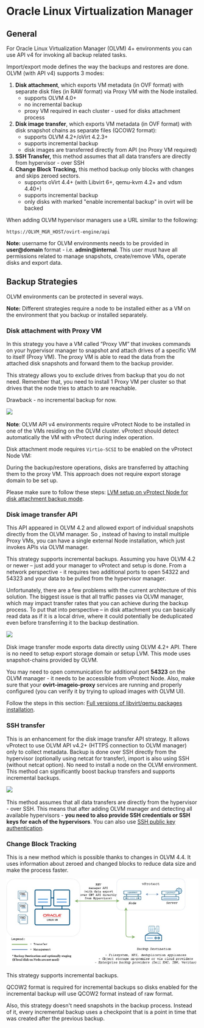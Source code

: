 # Oracle Linux Virtualization Manager

## General

For Oracle Linux Virtualization Manager \(OLVM\) 4+ environments you can use API v4 for invoking all backup related tasks.

Import/export mode defines the way the backups and restores are done. OLVM \(with API v4\) supports 3 modes:

1. **Disk attachment**, which exports VM metadata \(in OVF format\) with separate disk files \(in RAW format\) via Proxy VM with the Node installed.
   * supports OLVM 4.0+
   * no incremental backup
   * proxy VM required in each cluster - used for disks attachment process
2. **Disk image transfer**, which exports VM metadata \(in OVF format\) with disk snapshot chains as separate files \(QCOW2 format\):
   * supports OLVM 4.2+/oVirt 4.2.3+
   * supports incremental backup
   * disk images are transferred directly from API \(no Proxy VM required\)
3. **SSH Transfer,** this method assumes that all data transfers are directly from hypervisor - over SSH
4. **Change Block Tracking,** this method backup only blocks with changes and skips zeroed sectors.
   * supports oVirt 4.4+ \(with Libvirt 6+, qemu-kvm 4.2+ and vdsm 4.40+\)
   * supports incremental backup
   * only disks with marked "enable incremental backup" in ovirt will be backed

When adding OLVM hypervisor managers use a URL similar to the following:

```text
https://OLVM_MGR_HOST/ovirt-engine/api
```

**Note:** username for OLVM environments needs to be provided in **user@domain** format - i.e. **admin@internal**. This user must have all permissions related to manage snapshots, create/remove VMs, operate disks and export data.

## Backup Strategies

OLVM environments can be protected in several ways.

**Note:** Different strategies require a node to be installed either as a VM on the environment that you backup or installed separately.

### Disk attachment with Proxy VM

In this strategy you have a VM called “Proxy VM” that invokes commands on your hypervisor manager to snapshot and attach drives of a specific VM to itself \(Proxy VM\). The proxy VM is able to read the data from the attached disk snapshots and forward them to the backup provider.

This strategy allows you to exclude drives from backup that you do not need. Remember that, you need to install 1 Proxy VM per cluster so that drives that the node tries to attach to are reachable.

Drawback - no incremental backup for now.

![](../../../.gitbook/assets/deployment-vprotect-olvm-disk-attachemnt.png)

**Note**: OLVM API v4 environments require vProtect Node to be installed in one of the VMs residing on the OLVM cluster. vProtect should detect automatically the VM with vProtect during index operation.

Disk attachment mode requires `Virtio-SCSI` to be enabled on the vProtect Node VM:

During the backup/restore operations, disks are transferred by attaching them to the proxy VM. This approach does not require export storage domain to be set up.

Please make sure to follow these steps: [LVM setup on vProtect Node for disk attachment backup mode](../../common-tasks/lvm-setup-on-vprotect-node-for-disk-attachment-backup-mode.md).

### Disk image transfer API

This API appeared in OLVM 4.2 and allowed export of individual snapshots directly from the OLVM manager. So , instead of having to install multiple Proxy VMs, you can have a single external Node installation, which just invokes APIs via OLVM manager.

This strategy supports incremental backups. Assuming you have OLVM 4.2 or newer – just add your manager to vProtect and setup is done. From a network perspective - it requires two additional ports to open 54322 and 54323 and your data to be pulled from the hypervisor manager.

Unfortunately, there are a few problems with the current architecture of this solution. The biggest issue is that all traffic passes via OLVM manager, which may impact transfer rates that you can achieve during the backup process. To put that into perspective – in disk attachment you can basically read data as if it is a local drive, where it could potentially be deduplicated even before transferring it to the backup destination.

![](../../../.gitbook/assets/deployment-vprotect-olvm-disk-image-transfer.png)

Disk image transfer mode exports data directly using OLVM 4.2+ API. There is no need to setup export storage domain or setup LVM. This mode uses snapshot-chains provided by OLVM.

You may need to open communication for additional port **54323** on the OLVM manager - it needs to be accessible from vProtect Node. Also, make sure that your **ovirt-imageio-proxy** services are running and properly configured \(you can verify it by trying to upload images with OLVM UI\).

Follow the steps in this section: [Full versions of libvirt/qemu packages installation](../../common-tasks/full-versions-of-libvirt-qemu-packages-installation.md).

### SSH transfer

This is an enhancement for the disk image transfer API strategy. It allows vProtect to use OLVM API v4.2+ \(HTTPS connection to OLVM manager\) only to collect metadata. Backup is done over SSH directly from the hypervisor \(optionally using netcat for transfer\), import is also using SSH \(without netcat option\). No need to install a node on the OLVM environment. This method can significantly boost backup transfers and supports incremental backups.

![](../../../.gitbook/assets/deployment-vprotect-olvm-ssh-transfer.png)

This method assumes that all data transfers are directly from the hypervisor - over SSH. This means that after adding OLVM manager and detecting all available hypervisors - **you need to also provide SSH credentials or SSH keys for each of the hypervisors**. You can also use [SSH public key authentication](red-hat-virtualization.md).

### Change Block Tracking

This is a new method which is possible thanks to changes in OLVM 4.4. It uses information about zeroed and changed blocks to reduce data size and make the process faster.

![](../../../.gitbook/assets/vprotect_olvm-cbt.jpg)

This strategy supports incremental backups.

QCOW2 format is required for incremental backups so disks enabled for the incremental backup will use QCOW2 format instead of raw format.

Also, this strategy doesn't need snapshots in the backup process. Instead of it, every incremental backup uses a checkpoint that is a point in time that was created after the previous backup.


